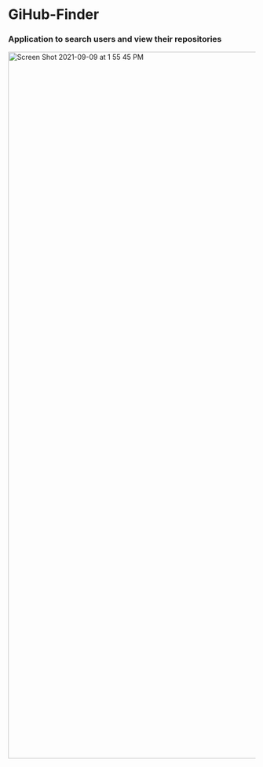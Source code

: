 # GiHub-Finder

### Application to search users and view their repositories

<img width="1436" alt="Screen Shot 2021-09-09 at 1 55 45 PM" src="https://user-images.githubusercontent.com/72565897/132738165-b00768de-aa02-4f0e-80b4-9815aff4369a.png">

